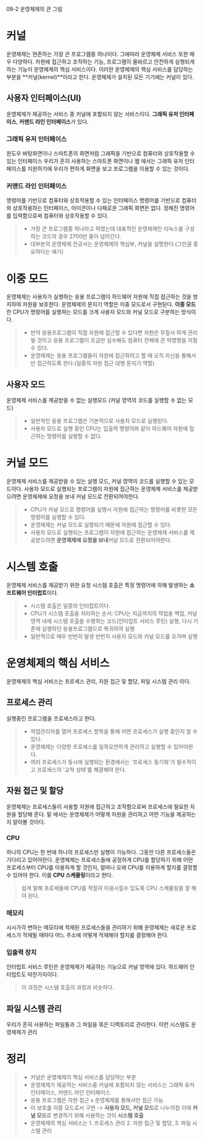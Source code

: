 09-2 운영체제의 큰 그림

# 커널
운영체제는 현존하는 가장 큰 프로그램중 하나이다. 그에따라 운영체제 서비스 또한 매우 다양하다.
자원에 접근하고 조작하는 기능, 프로그램이 올바르고 안전하게 실행되게 하는 기능이 운영체제의 핵심 서비스이다.
이러한 운영체제의 핵심 서비스를 담당하는 부분을 **커널(kernel)**이라고 한다.
운영체제가 설치된 모든 기기에는 커널이 있다.

## 사용자 인터페이스(UI)
운영체제가 제공하는 서비스 중 커널에 포함되지 않는 서비스이다.
**그래픽 유저 인터페이스**, **커맨드 라인 인터페이스**가 있다.

### 그래픽 유저 인터페이스
윈도우 바탕화면이나 스마트폰의 화면처럼 그래픽을 기반으로 컴퓨터와 상호작용할 수 있는 인터페이스
우리가 흔히 사용하는 스마트폰 화면이나 웹 에서는 그래픽 유저 인터페이스를 지원하기에 우리가 편하게 화면을 보고 프로그램을 이용할 수 있는 것이다.

### 커맨드 라인 인터페이스 
명령어를 기반으로 컴퓨터와 상호작용할 수 있는 인터페이스
명령어를 기반으로 컴퓨터와 상호작용하는 인터페이스, 아이콘이나 다채로운 그래픽 화면은 없다.
정해진 명령어를 입력함으로써 컴퓨터와 상호작용할 수 있다.


> - 가장 큰 프로그램중 하나라고 하였는데 대표적인 운영체제인 리눅스를 구성하는 코드의 경우 2700만 줄이 넘어간다.
> - 대부분의 운영체제 전공서는 운영체제의 핵심부, 커널을 설명한다.(그만큼 중요하다는 얘기)


# 이중 모드
운영체제는 사용자가 실행하는 응용 프로그램이 하드웨어 자원에 직접 접근하는 것을 방지하여 자원을 보호한다.
운영체제의 문지기 역할은 이중 모드로서 구현된다.
**이중 모드**란 CPU가 명령어를 실행하는 모드를 크게 사용자 모드와 커널 모드로 구분하는 방식이다.

> - 만약 응용프로그램이 직접 자원에 접근할 수 있다면 자원은 무질서 하게 관리될 것이고 응용 프로그램이 조금만 실수해도 컴퓨터 전체에 큰 악영향을 끼칠 수 있다.
> - 운영체제는 응용 프로그램들이 자원에 접근하려고 할 때 오직 자신을 통해서만 접근하도록 한다.(일종의 자원 접근 대행 문지기 역할)


## 사용자 모드
운영체제 서비스를 제공받을 수 없는 실행모드 (커널 영역의 코드를 실행할 수 없는 모드)


> - 일반적인 응용 프로그램은 기본적으로 사용자 모드로 실행된다.
> - 사용자 모드로 실행 중인 CPU는 입출력 명령어와 같이 하드웨어 자원에 접근하는 명령어를 실행할 수 없다.

# 커널 모드
운영체제 서비스를 제공받을 수 있는 실행 모드, 커널 영역의 코드를 실행할 수 있는 모드이다.
사용자 모드로 실행되는 프로그램이 자원에 접근하는 운영체제 서비스를 제공받으려면 운영체제에 요청을 보내 커널 모드로 전환되어야한다.


> - CPU가 커널 모드로 명령어를 실행시 자원에 접근하는 명령어를 비롯한 모든 명령어를 실행할 수 있다.
> - 운영체제는 커널 모드로 실행되기 때문에 자원에 접근할 수 있다.
> - 사용자 모드로 실행되는 프로그램이 자원에 접근하는 운영체제 서비스를 제공받으려면 **운영체제에 요청을 보내**커널 모드로 전환되어야한다.

# 시스템 호출
운영체제 서비스를 제공받기 위한 요청
시스템 호출은 특정 명령어에 의해 발생하는 **소프트웨어 인터럽트**이다.

> - 시스템 호출은 일종의 인터럽트이다.
> - CPU가 시스템 호출을 처리하는 순서: CPU는 지금까지의 작업을 백업, 커널 영역 내에 시스템 호출을 수행하는 코드(인터럽트 서비스 루틴) 실행, 다시 기존에 실행하던 응용프로그램으로 복귀하여 실행
> - 일반적으로 매우 빈번히 발생 빈번히 사용자 모드와 커널 모드를 오가며 실행



# 운영체제의 핵심 서비스
운영체제의 핵심 서비스는 프로세스 관리, 자원 접근 및 할당, 파일 시스템 관리 이다.


## 프로세스 관리
실행중인 프로그램을 프로세스라고 한다.


> - 작업관리자를 열어 프로세스 항목을 통해 어떤 프로세스가 실행 중인지 알 수 있다.
> - 운영체제는 다양한 프로세스를 일목요연하게 관리하고 실행할 수 있어야한다.
> - 여러 프로세스가 동시에 실행되는 환경에서는 '프로세스 동기화'가 필수적이고 프로세스의 '교착 상태'를 해결해야 한다.


## 자원 접근 및 할당
운영체제는 프로세스들이 사용할 자원에 접근하고 조작함으로써 프로세스에 필요한 자원을 할당해 준다.
밑 에서는 운영체제가 어떻게 자원을 관리하고 어떤 기능을 제공하는지 알아볼 것이다.

### CPU
하나의 CPU는 한 번에 하나의 프로세스만 실행이 가능하다. 그동안 다른 프로세스들은 기다리고 있어야한다.
운영체제는 프로세스들에 공정하게 CPU를 할당하기 위해 어떤 프로세스부터 CPU를 이용하게 할 것인지, 얼마나 오래 CPU를 이용하게 할지를 결정할 수 있어야 한다. 이를 **CPU 스케줄링**이라고 한다.

> 쉽게 말해 프로세들에 CPU를 적절히 이용시킬수 있도록 CPU 스케줄링을 잘 해야 된다.


### 메모리
시시가각 변하는 메모리에 적재된 프로세스들을 관리하기 위해 운영체제는 새로운 프로세스가 적재될 때마다 어느 주소에 어떻게 적재해야 할지를 결정해야 한다.


### 입출력 장치
인터럽트 서비스 루틴은 운영체제가 제공하는 기능으로 커널 영역에 있다.
하드웨어 인터럽트도 마찬가지이다.

> 이 과정은 시스템 호출의 과정과 비슷하다.


## 파일 시스템 관리
우리가 흔히 사용하는 파일들과 그 파일을 묶은 디렉토리로 관리한다. 이런 시스템도 운영체제가 관리


# 정리
> - 커널은 운영체제의 핵심 서비스를 담당하는 부분
> - 운영체제가 제공하는 서비스중 커널에 포함되지 않는 서비스는 그래픽 유저 인터페이스, 커맨드 라인 인터페이스
> - 응용 프로그램은 자원 접근 x 운영체제를 통해서만 접근 가능
> - 이 보호를 이중 모드로서 구현 -> **사용자 모드, 커널 모드**로 나누어짐 이때 **커널 모드**로 변경하기 위해 사용하는 것이 **시스템 호출**
> - 운영체제의 핵심 서비스는 1. 프로세스 관리 2. 자원 접근 및 할당, 3. 파일 시스템 관리